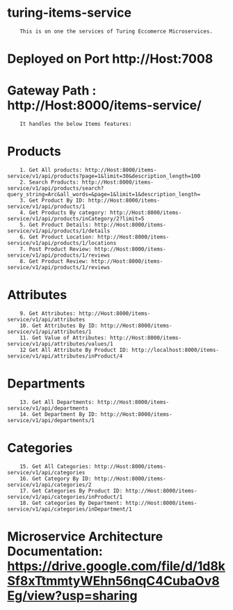 # turing-items-service

        This is on one the services of Turing Eccomerce Microservices. 

# Deployed on Port http://Host:7008

# Gateway Path :  http://Host:8000/items-service/ 

        It handles the below Items features:
# Products
        1. Get All products: http://Host:8000/items-service/v1/api/products?page=1&limit=30&description_length=100
        2. Search Products: http://Host:8000/items-service/v1/api/products/search?query_string=Arc&all_words=&page=1&limit=1&description_length=
        3. Get Product By ID: http://Host:8000/items-service/v1/api/products/1
        4. Get Products By category: http://Host:8000/items-service/v1/api/products/inCategory/2?limit=5
        5. Get Product Details: http://Host:8000/items-service/v1/api/products/1/details
        6. Get Product Location: http://Host:8000/items-service/v1/api/products/1/locations
        7. Post Product Review: http://Host:8000/items-service/v1/api/products/1/reviews
        8. Get Product Review: http://Host:8000/items-service/v1/api/products/1/reviews
# Attributes
        9. Get Attributes: http://Host:8000/items-service/v1/api/attributes
        10. Get Attributes By ID: http://Host:8000/items-service/v1/api/attributes/1
        11. Get Value of Attributes: http://Host:8000/items-service/v1/api/attributes/values/1
        12 Get All Attribute By Product ID: http://localhost:8000/items-service/v1/api/attributes/inProduct/4
# Departments
        13. Get All Departments: http://Host:8000/items-service/v1/api/departments
        14. Get Department By ID: http://Host:8000/items-service/v1/api/departments/1
# Categories
        15. Get All Categories: http://Host:8000/items-service/v1/api/categories
        16. Get Category By ID: http://Host:8000/items-service/v1/api/categories/2
        17. Get Categories By Product ID: http://Host:8000/items-service/v1/api/categories/inProduct/1
        18. Get categories By Department: http://Host:8000/items-service/v1/api/categories/inDepartment/1

# Microservice Architecture Documentation: https://drive.google.com/file/d/1d8kSf8xTtmmtyWEhn56nqC4CubaOv8Eg/view?usp=sharing
